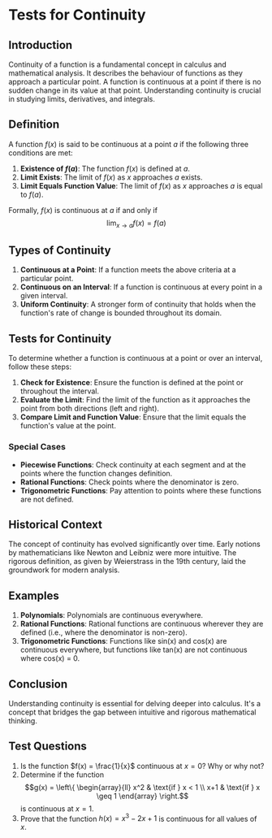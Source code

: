 # Tests for Continuity

## Introduction
Continuity of a function is a fundamental concept in calculus and mathematical analysis. It describes the behaviour of functions as they approach a particular point. A function is continuous at a point if there is no sudden change in its value at that point. Understanding continuity is crucial in studying limits, derivatives, and integrals.

## Definition
A function $f(x)$ is said to be continuous at a point $a$ if the following three conditions are met:
1. **Existence of $f(a)$**: The function $f(x)$ is defined at $a$.
2. **Limit Exists**: The limit of $f(x)$ as $x$ approaches $a$ exists.
3. **Limit Equals Function Value**: The limit of $f(x)$ as $x$ approaches $a$ is equal to $f(a)$.

Formally, $f(x)$ is continuous at $a$ if and only if 
$$\lim_{x \to a} f(x) = f(a)$$

## Types of Continuity
1. **Continuous at a Point**: If a function meets the above criteria at a particular point.
2. **Continuous on an Interval**: If a function is continuous at every point in a given interval.
3. **Uniform Continuity**: A stronger form of continuity that holds when the function's rate of change is bounded throughout its domain.

## Tests for Continuity
To determine whether a function is continuous at a point or over an interval, follow these steps:

1. **Check for Existence**: Ensure the function is defined at the point or throughout the interval.
2. **Evaluate the Limit**: Find the limit of the function as it approaches the point from both directions (left and right).
3. **Compare Limit and Function Value**: Ensure that the limit equals the function's value at the point.

### Special Cases
- **Piecewise Functions**: Check continuity at each segment and at the points where the function changes definition.
- **Rational Functions**: Check points where the denominator is zero.
- **Trigonometric Functions**: Pay attention to points where these functions are not defined.

## Historical Context
The concept of continuity has evolved significantly over time. Early notions by mathematicians like Newton and Leibniz were more intuitive. The rigorous definition, as given by Weierstrass in the 19th century, laid the groundwork for modern analysis.

## Examples
1. **Polynomials**: Polynomials are continuous everywhere.
2. **Rational Functions**: Rational functions are continuous wherever they are defined (i.e., where the denominator is non-zero).
3. **Trigonometric Functions**: Functions like sin(x) and cos(x) are continuous everywhere, but functions like tan(x) are not continuous where cos(x) = 0.

## Conclusion
Understanding continuity is essential for delving deeper into calculus. It's a concept that bridges the gap between intuitive and rigorous mathematical thinking.

## Test Questions
1. Is the function $f(x) = \frac{1}{x}$ continuous at $x = 0$? Why or why not?
2. Determine if the function $$g(x) = \left\{
   \begin{array}{ll}
   x^2 & \text{if } x < 1 \\
   x+1 & \text{if } x \geq 1
   \end{array}
\right.$$ is continuous at $x = 1$.
3. Prove that the function $h(x) = x^3 - 2x + 1$ is continuous for all values of $x$.